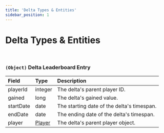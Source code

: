 ```yaml
---
title: 'Delta Types & Entities'
sidebar_position: 1
---
```


# Delta Types & Entities

<br />

### `(Object)` Delta Leaderboard Entry

| Field     | Type                                                         | Description                                |
| :-------- | :----------------------------------------------------------- | :----------------------------------------- |
| playerId  | integer                                                      | The delta's parent player ID.              |
| gained    | long                                                         | The delta's gained value.                  |
| startDate | date                                                         | The starting date of the delta's timespan. |
| endDate   | date                                                         | The ending date of the delta's timespan.   |
| player    | [Player](/api/players/player-type-definitions#object-player) | The delta's parent player object.          |
